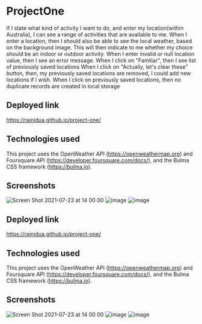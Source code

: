 # ProjectOne

If I state what kind of activity I want to do, and enter my location(within Australia), I can see a range of activities that are available to me.
When I enter a location,
then I should also be able to see the local weather, based on the background image. This will then indicate to me whether my choice should be an indoor or outdoor activity.
When I enter invalid or null location value, 
then I see an error message.
When I click on "Familiar",
then I see list of previously saved locations
When I click on "Actually, let's clear these" button,
then, my previously saved locations are removed, I could add new locations if I wish.
When I click on previously saved locations,
then no duplicate records are created in local storage


## Deployed link 
https://rajnidua.github.io/project-one/

## Technologies used
This project uses the OpenWeather API (https://openweathermap.org) and Foursquare API (https://developer.foursquare.com/docs/), and the Bulma CSS framework (https://bulma.io).


## Screenshots
![Screen Shot 2021-07-23 at 14 00 00](https://user-images.githubusercontent.com/83541287/126735913-d589f0fc-6350-4810-b8a8-ec4c01f75465.png)
![image](https://user-images.githubusercontent.com/83541287/126735966-abefb75c-1a6a-4377-997f-21c7a204e5da.png)
![image](https://user-images.githubusercontent.com/83541287/126736052-cf91e417-e17f-4fcb-9e87-2eeba069d551.png)





## Deployed link 
https://rajnidua.github.io/project-one/

## Technologies used
This project uses the OpenWeather API (https://openweathermap.org) and Foursquare API (https://developer.foursquare.com/docs/), and the Bulma CSS framework (https://bulma.io).


## Screenshots
![Screen Shot 2021-07-23 at 14 00 00](https://user-images.githubusercontent.com/83541287/126735913-d589f0fc-6350-4810-b8a8-ec4c01f75465.png)
![image](https://user-images.githubusercontent.com/83541287/126735966-abefb75c-1a6a-4377-997f-21c7a204e5da.png)
![image](https://user-images.githubusercontent.com/83541287/126736052-cf91e417-e17f-4fcb-9e87-2eeba069d551.png)






